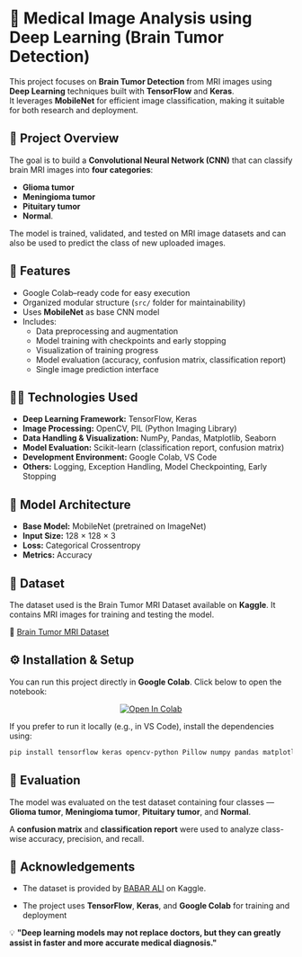 # 🧠 Medical Image Analysis using Deep Learning (Brain Tumor Detection)

This project focuses on **Brain Tumor Detection** from MRI images using **Deep Learning** techniques built with **TensorFlow** and **Keras**.  
It leverages **MobileNet** for efficient image classification, making it suitable for both research and deployment.


## 🚀 Project Overview

The goal is to build a **Convolutional Neural Network (CNN)** that can classify brain MRI images into **four categories**:
- **Glioma tumor**
- **Meningioma tumor**
- **Pituitary tumor**
- **Normal**.  

The model is trained, validated, and tested on MRI image datasets and can also be used to predict the class of new uploaded images.

## 🧩 Features

- Google Colab–ready code for easy execution  
- Organized modular structure (`src/` folder for maintainability)  
- Uses **MobileNet** as base CNN model  
- Includes:
  - Data preprocessing and augmentation  
  - Model training with checkpoints and early stopping  
  - Visualization of training progress  
  - Model evaluation (accuracy, confusion matrix, classification report)  
  - Single image prediction interface  

## 🧑‍💻 Technologies Used

- **Deep Learning Framework:** TensorFlow, Keras  
- **Image Processing:** OpenCV, PIL (Python Imaging Library)  
- **Data Handling & Visualization:** NumPy, Pandas, Matplotlib, Seaborn  
- **Model Evaluation:** Scikit-learn (classification report, confusion matrix)  
- **Development Environment:** Google Colab, VS Code  
- **Others:** Logging, Exception Handling, Model Checkpointing, Early Stopping


## 🧠 Model Architecture

- **Base Model:** MobileNet (pretrained on ImageNet)
- **Input Size:** 128 × 128 × 3
- **Loss:** Categorical Crossentropy    
- **Metrics:** Accuracy  

## 🧬 Dataset

The dataset used is the Brain Tumor MRI Dataset available on **Kaggle**. It contains MRI images for training and testing the model.

🔗 [Brain Tumor MRI Dataset](https://www.kaggle.com/datasets/babaraliuser/brain-mri-images-dataset)

## ⚙️ Installation & Setup

You can run this project directly in **Google Colab**. Click below to open the notebook:


<div align = "center">
  
[![Open In Colab](https://colab.research.google.com/assets/colab-badge.svg)](https://colab.research.google.com/drive/1aJplzvtxr-RN08TLUsebfw7l6qNLTZhN?usp=sharing)
<br>
</div>

If you prefer to run it locally (e.g., in VS Code), install the dependencies using:

```bash
pip install tensorflow keras opencv-python Pillow numpy pandas matplotlib seaborn scikit-learn tqdm
```
## 🧪 Evaluation

The model was evaluated on the test dataset containing four classes — **Glioma tumor**, **Meningioma tumor**, **Pituitary tumor**, and **Normal**.  

A **confusion matrix** and **classification report** were used to analyze class-wise accuracy, precision, and recall.

## 🙏 Acknowledgements

- The dataset is provided by [BABAR ALI](https://www.kaggle.com/datasets/babaraliuser/brain-mri-images-dataset) on Kaggle.

- The project uses **TensorFlow**, **Keras**, and **Google Colab** for training and deployment

💡 **"Deep learning models may not replace doctors, but they can greatly assist in faster and more accurate medical diagnosis."**